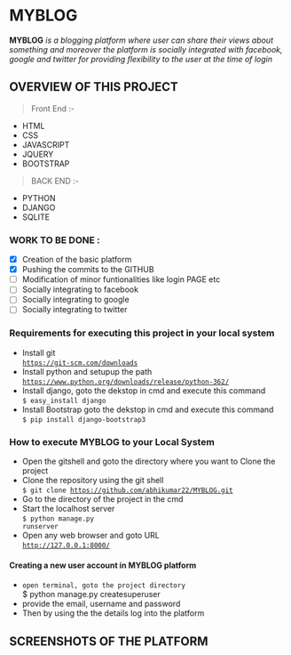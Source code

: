 # MYBLOG
**MYBLOG** *is a blogging platform where user can share their views about something and moreover the platform is socially integrated with* *facebook, google and twitter for providing flexibility to the user at the time of login*

## OVERVIEW OF THIS PROJECT

> Front End :-
- HTML
- CSS
- JAVASCRIPT
- JQUERY
- BOOTSTRAP

> BACK END :-
- PYTHON
- DJANGO
- SQLITE

### WORK TO BE DONE :
- [x] Creation of the basic platform
- [x] Pushing the commits to the GITHUB
- [ ] Modification of minor funtionalities like login PAGE etc
- [ ] Socially integrating to facebook
- [ ] Socially integrating to google
- [ ] Socially integrating to twitter

### Requirements for executing this project in your local system <br>
- Install git <br>
<code>https://git-scm.com/downloads</code> <br>
- Install python and setupup the path <br>
<code>https://www.python.org/downloads/release/python-362/</code> <br>
- Install django, goto the dekstop in cmd and execute this command <br>
<code>$ easy_install django</code> <br>
- Install Bootstrap goto the dekstop in cmd and execute this command <br>
<code>$ pip install django-bootstrap3</code> <br>

### How to execute MYBLOG to your Local System
- Open the gitshell and goto the directory where you want to Clone the project
- Clone the repository using the git shell <br>
<code>$ git clone https://github.com/abhikumar22/MYBLOG.git</code> <br>
- Go to the directory of the project in the cmd
- Start the localhost server <br>
<code>$ python manage.py runserver</code> <br>
- Open any web browser and goto URL <br>
 <code>http://127.0.0.1:8000/</code>

 #### Creating a new user account in MYBLOG platform
- <code>open terminal, goto the project directory</code> <br>
$ python manage.py createsuperuser
- provide the email, username and password
- Then by using the the details log into the platform


## SCREENSHOTS OF THE PLATFORM
